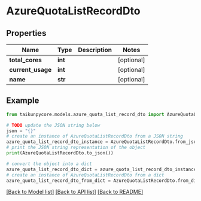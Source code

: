 # AzureQuotaListRecordDto


## Properties

Name | Type | Description | Notes
------------ | ------------- | ------------- | -------------
**total_cores** | **int** |  | [optional] 
**current_usage** | **int** |  | [optional] 
**name** | **str** |  | [optional] 

## Example

```python
from taikunpycore.models.azure_quota_list_record_dto import AzureQuotaListRecordDto

# TODO update the JSON string below
json = "{}"
# create an instance of AzureQuotaListRecordDto from a JSON string
azure_quota_list_record_dto_instance = AzureQuotaListRecordDto.from_json(json)
# print the JSON string representation of the object
print(AzureQuotaListRecordDto.to_json())

# convert the object into a dict
azure_quota_list_record_dto_dict = azure_quota_list_record_dto_instance.to_dict()
# create an instance of AzureQuotaListRecordDto from a dict
azure_quota_list_record_dto_from_dict = AzureQuotaListRecordDto.from_dict(azure_quota_list_record_dto_dict)
```
[[Back to Model list]](../README.md#documentation-for-models) [[Back to API list]](../README.md#documentation-for-api-endpoints) [[Back to README]](../README.md)


